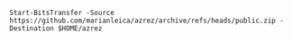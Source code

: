 `Start-BitsTransfer -Source https://github.com/marianleica/azrez/archive/refs/heads/public.zip -Destination $HOME/azrez`

